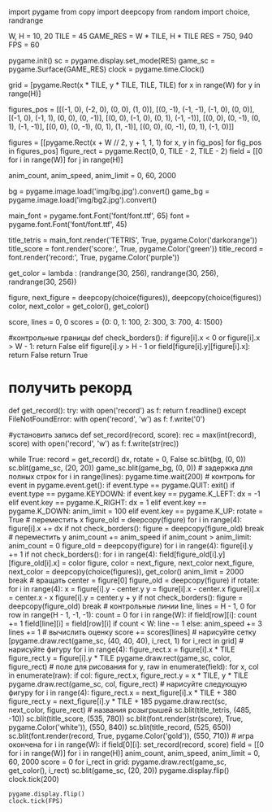 import pygame
from copy import deepcopy
from random import choice, randrange

W, H = 10, 20
TILE = 45
GAME_RES = W * TILE, H * TILE
RES = 750, 940
FPS = 60

pygame.init()
sc = pygame.display.set_mode(RES)
game_sc = pygame.Surface(GAME_RES)
clock = pygame.time.Clock()

grid = [pygame.Rect(x * TILE, y * TILE, TILE, TILE) for x in range(W) for y in range(H)]

figures_pos = [[(-1, 0), (-2, 0), (0, 0), (1, 0)],
               [(0, -1), (-1, -1), (-1, 0), (0, 0)],
               [(-1, 0), (-1, 1), (0, 0), (0, -1)],
               [(0, 0), (-1, 0), (0, 1), (-1, -1)],
               [(0, 0), (0, -1), (0, 1), (-1, -1)],
               [(0, 0), (0, -1), (0, 1), (1, -1)],
               [(0, 0), (0, -1), (0, 1), (-1, 0)]]

figures = [[pygame.Rect(x + W // 2, y + 1, 1, 1) for x, y in fig_pos] for fig_pos in figures_pos]
figure_rect = pygame.Rect(0, 0, TILE - 2, TILE - 2)
field = [[0 for i in range(W)] for j in range(H)]

anim_count, anim_speed, anim_limit = 0, 60, 2000

bg = pygame.image.load('img/bg.jpg').convert()
game_bg = pygame.image.load('img/bg2.jpg').convert()

main_font = pygame.font.Font('font/font.ttf', 65)
font = pygame.font.Font('font/font.ttf', 45)

title_tetris = main_font.render('TETRIS', True, pygame.Color('darkorange'))
title_score = font.render('score:', True, pygame.Color('green'))
title_record = font.render('record:', True, pygame.Color('purple'))

get_color = lambda : (randrange(30, 256), randrange(30, 256), randrange(30, 256))

figure, next_figure = deepcopy(choice(figures)), deepcopy(choice(figures))
color, next_color = get_color(), get_color()

score, lines = 0, 0
scores = {0: 0, 1: 100, 2: 300, 3: 700, 4: 1500}

#контрольные границы
def check_borders():
    if figure[i].x < 0 or figure[i].x > W - 1:
        return False
    elif figure[i].y > H - 1 or field[figure[i].y][figure[i].x]:
        return False
    return True

# получить рекорд
def get_record():
    try:
        with open('record') as f:
            return f.readline()
    except FileNotFoundError:
        with open('record', 'w') as f:
            f.write('0')

#установить запись
def set_record(record, score):
    rec = max(int(record), score)
    with open('record', 'w') as f:
        f.write(str(rec))

while True:
    record = get_record()
    dx, rotate = 0, False
    sc.blit(bg, (0, 0))
    sc.blit(game_sc, (20, 20))
    game_sc.blit(game_bg, (0, 0))
    # задержка для полных строк
    for i in range(lines):
        pygame.time.wait(200)
    # контроль
    for event in pygame.event.get():
        if event.type == pygame.QUIT:
            exit()
        if event.type == pygame.KEYDOWN:
            if event.key == pygame.K_LEFT:
                dx = -1
            elif event.key == pygame.K_RIGHT:
                dx = 1
            elif event.key == pygame.K_DOWN:
                anim_limit = 100
            elif event.key == pygame.K_UP:
                rotate = True
    # переместить x
    figure_old = deepcopy(figure)
    for i in range(4):
        figure[i].x += dx
        if not check_borders():
            figure = deepcopy(figure_old)
            break
    # переместить у
    anim_count += anim_speed
    if anim_count > anim_limit:
        anim_count = 0
        figure_old = deepcopy(figure)
        for i in range(4):
            figure[i].y += 1
            if not check_borders():
                for i in range(4):
                    field[figure_old[i].y][figure_old[i].x] = color
                figure, color = next_figure, next_color
                next_figure, next_color = deepcopy(choice(figures)), get_color()
                anim_limit = 2000
                break
    # вращать
    center = figure[0]
    figure_old = deepcopy(figure)
    if rotate:
        for i in range(4):
            x = figure[i].y - center.y
            y = figure[i].x - center.x
            figure[i].x = center.x - x
            figure[i].y = center.y + y
            if not check_borders():
                figure = deepcopy(figure_old)
                break
    # контрольные линии
    line, lines = H - 1, 0
    for row in range(H - 1, -1, -1):
        count = 0
        for i in range(W):
            if field[row][i]:
                count += 1
            field[line][i] = field[row][i]
        if count < W:
            line -= 1
        else:
            anim_speed += 3
            lines += 1
    # вычислить оценку
    score += scores[lines]
    # нарисуйте сетку
    [pygame.draw.rect(game_sc, (40, 40, 40), i_rect, 1) for i_rect in grid]
    # нарисуйте фигуру
    for i in range(4):
        figure_rect.x = figure[i].x * TILE
        figure_rect.y = figure[i].y * TILE
        pygame.draw.rect(game_sc, color, figure_rect)
    # поле для рисования
    for y, raw in enumerate(field):
        for x, col in enumerate(raw):
            if col:
                figure_rect.x, figure_rect.y = x * TILE, y * TILE
                pygame.draw.rect(game_sc, col, figure_rect)
    # нарисуйте следующую фигуру
    for i in range(4):
        figure_rect.x = next_figure[i].x * TILE + 380
        figure_rect.y = next_figure[i].y * TILE + 185
        pygame.draw.rect(sc, next_color, figure_rect)
    # названия розыгрышей
    sc.blit(title_tetris, (485, -10))
    sc.blit(title_score, (535, 780))
    sc.blit(font.render(str(score), True, pygame.Color('white')), (550, 840))
    sc.blit(title_record, (525, 650))
    sc.blit(font.render(record, True, pygame.Color('gold')), (550, 710))
    # игра окончена
    for i in range(W):
        if field[0][i]:
            set_record(record, score)
            field = [[0 for i in range(W)] for i in range(H)]
            anim_count, anim_speed, anim_limit = 0, 60, 2000
            score = 0
            for i_rect in grid:
                pygame.draw.rect(game_sc, get_color(), i_rect)
                sc.blit(game_sc, (20, 20))
                pygame.display.flip()
                clock.tick(200)

    pygame.display.flip()
    clock.tick(FPS)
